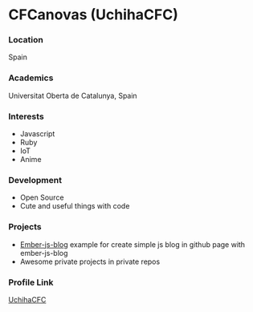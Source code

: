 # CFCanovas (UchihaCFC)

### Location

Spain

### Academics

Universitat Oberta de Catalunya, Spain

### Interests

- Javascript
- Ruby
- IoT
- Anime

### Development

- Open Source
- Cute and useful things with code

### Projects

- [Ember-js-blog](https://github.com/UchihaCFC/ember-js-blog) example for create simple js blog in github page with ember-js-blog
- Awesome private projects in private repos


### Profile Link

[UchihaCFC](https://github.com/UchihaCFC)
